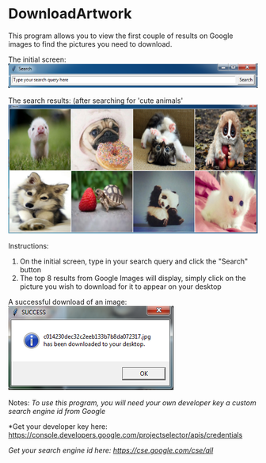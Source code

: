 # DownloadArtwork
This program allows you to view the first couple of results on Google images to find the pictures you need to download.

The initial screen:
![alt tag](https://github.com/milan102/DownloadArtwork/blob/master/sample1.png)

The search results: (after searching for 'cute animals'
![alt tag](https://github.com/milan102/DownloadArtwork/blob/master/sample2.png)

Instructions:
1) On the initial screen, type in your search query and click the "Search" button
2) The top 8 results from Google Images will display, simply click on the picture you wish to download for it to appear on your desktop

A successful download of an image:
![alt tag](https://github.com/milan102/DownloadArtwork/blob/master/sample3.png)

Notes:
*To use this program, you will need your own developer key a custom search engine id from Google*

*Get your developer key here: https://console.developers.google.com/projectselector/apis/credentials

*Get your search engine id here: https://cse.google.com/cse/all*
